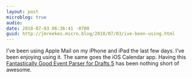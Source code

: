 ```yaml
---
layout: post
microblog: true
audio: 
date: 2018-07-03 06:36:41 -0700
guid: http://jmreekes.micro.blog/2018/07/03/ive-been-using.html
---
```

I’ve been using Apple Mail on my iPhone and iPad the last few days. I’ve been enjoying using it. The same goes the iOS Calendar app. Having this [Fantastically Good Event Parser for Drafts 5](https://polymaths.blog/2018/06/fantastically-good-event-parser-for-drafts-5) has been nothing short of awesome.

